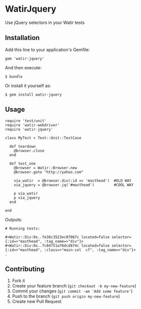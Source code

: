 # WatirJquery

Use jQuery selectors in your Watir tests

## Installation

Add this line to your application's Gemfile:

    gem 'watir-jquery'

And then execute:

    $ bundle

Or install it yourself as:

    $ gem install watir-jquery

## Usage
```
require 'test/unit'
require 'watir-webdriver'
require 'watir-jquery'

class MyTest < Test::Unit::TestCase

  def teardown
    @browser.close
  end

  def test_one
    @browser = Watir::Browser.new
    @browser.goto "http://yahoo.com"

    via_watir  = @browser.div(:id => 'masthead')  #OLD WAY
    via_jquery = @browser.jq('#masthead')         #COOL WAY

    p via_watir
    p via_jquery
  end

end
```

Outputs:
```
# Running tests:

#<Watir::Div:0x..fe36c3523ec07067c located=false selector={:id=>"masthead", :tag_name=>"div"}>
#<Watir::Div:0x..fc84751a76dcd874c located=false selector={:id=>"masthead", :class=>"main-col  cf", :tag_name=>"div"}>
.
```

## Contributing

1. Fork it
2. Create your feature branch (`git checkout -b my-new-feature`)
3. Commit your changes (`git commit -am 'Add some feature'`)
4. Push to the branch (`git push origin my-new-feature`)
5. Create new Pull Request
